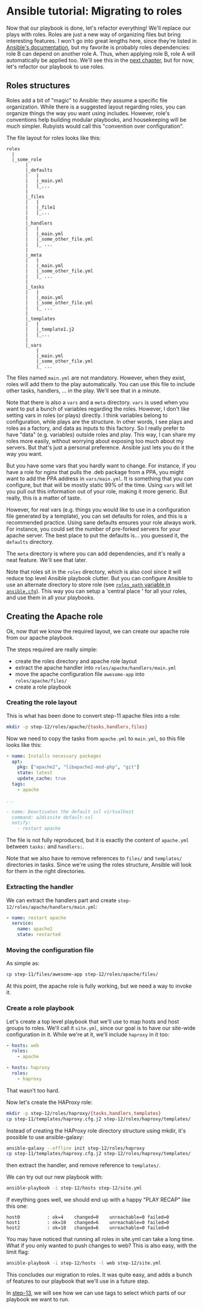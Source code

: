 # Ansible tutorial: Migrating to roles

Now that our playbook is done, let's refactor everything! We'll replace
our plays with roles. Roles are just a new way of organizing files but
bring interesting features. I won't go into great lengths here, since
they're listed in
[Ansible's documentation](http://www.ansibleworks.com/docs/playbooks_roles.html#id5),
but my favorite is probably roles dependencies: role B can depend on
another role A. Thus, when applying role B, role A will automatically be
applied too. We'll see this in the [next
chapter](https://github.com/leucos/ansible-tuto/tree/master/step-13),
but for now, let's refactor our playbook to use roles.

## Roles structures

Roles add a bit of "magic" to Ansible: they assume a specific file
organization. While there is a suggested layout regarding roles, you can
organize things the way you want using includes. However, role's conventions
help building modular playbooks, and housekeeping will be much simpler.
Rubyists would call this "convention over configuration".

The file layout for roles looks like this:

```none
roles
  |
  |_some_role
       |
       |_defaults
       |   |
       |   |_main.yml
       |   |_...
       |
       |_files
       |   |
       |   |_file1
       |   |_...
       |
       |_handlers
       |   |
       |   |_main.yml
       |   |_some_other_file.yml
       |   |_ ...
       |
       |_meta
       |   |
       |   |_main.yml
       |   |_some_other_file.yml
       |   |_ ...
       |
       |_tasks
       |   |
       |   |_main.yml
       |   |_some_other_file.yml
       |   |_ ...
       |
       |_templates
       |   |
       |   |_template1.j2
       |   |_...
       |
       |_vars
           |
           |_main.yml
           |_some_other_file.yml
           |_ ...
```

The files named `main.yml` are not mandatory. However, when they exist,
roles will add them to the play automatically.
You can use this file to include other tasks, handlers, ... in the play.
We'll see that in a minute.

Note that there is also a `vars` and a `meta` directory. `vars` is used
when you want to put a bunch of variables regarding the roles. However,
I don't like setting vars in roles (or plays) directly. I think variables
belong to configuration, while plays are the structure. In other words,
I see plays and roles as a factory, and data as inputs to this factory.
So I really prefer to have "data" (e.g. variables) outside roles and
play. This way, I can share my roles more easily, without worrying about
exposing too much about my servers. But that's just a personal
preference. Ansible just lets you do it the way you want.

But you have some vars that you hardly want to change. For instance, if
you have a role for nginx that pulls the .deb package from a PPA, you
might want to add the PPA address in `vars/main.yml`. It is something
that you _can_ configure, but that will be mostly static 99% of the
time. Using `vars` will let you pull out this information out of your
role, making it more generic. But really, this is a matter of taste.

However, for real vars (e.g. things you would like to use in a
configuration file generated by a template), you can set defaults for
roles, and this is a recommended practice. Using sane defaults ensures
your role always work.
For instance, you could set the number of pre-forked servers for your
apache server. The best place to put the defaults is... you guessed it,
the `defaults` directory.

The `meta` directory is where you can add dependencies, and it's really
a neat feature. We'll see that later.

Note that roles sit in the `roles` directory, which is also cool since
it will reduce top level Ansible playbook clutter. But you can configure
Ansible to use an alternate directory to store role (see [`roles_path`
variable in `ansible.cfg`](http://docs.ansible.com/intro_configuration.html#roles-path)).
This way you can setup a 'central place ' for all your roles, and use
them in all your playbooks.

## Creating the Apache role

Ok, now that we know the required layout, we can create our apache role
from our apache playbook.

The steps required are really simple:

- create the roles directory and apache role layout
- extract the apache handler into `roles/apache/handlers/main.yml`
- move the apache configuration file `awesome-app` into
  `roles/apache/files/`
- create a role playbook

### Creating the role layout

This is what has been done to convert step-11 apache files into a role:

```bash
mkdir -p step-12/roles/apache/{tasks,handlers,files}
```

Now we need to copy the tasks from `apache.yml` to `main.yml`, so this
file looks like this:

```yaml
- name: Installs necessary packages
  apt:
    pkg: ["apache2", "libapache2-mod-php", "git"]
    state: latest
    update_cache: true
  tags:
    - apache

...

- name: Deactivates the default ssl virtualhost
  command: a2dissite default-ssl
  notify:
    - restart apache
```

The file is not fully reproduced, but it is exactly the content of
`apache.yml` between `tasks:` and `handlers:`.

Note that we also have to remove references to `files/` and `templates/`
directories in tasks. Since we're using the roles structure, Ansible
will look for them in the right directories.

### Extracting the handler

We can extract the handlers part and create
`step-12/roles/apache/handlers/main.yml`:

```yaml
- name: restart apache
  service:
    name: apache2
    state: restarted
```

### Moving the configuration file

As simple as:

```bash
cp step-11/files/awesome-app step-12/roles/apache/files/
```

At this point, the apache role is fully working, but we need a way to
invoke it.

### Create a role playbook

Let's create a top level playbook that we'll use to map hosts and host
groups to roles. We'll call it `site.yml`, since our goal is to have our
site-wide configuration in it. While we're at it, we'll include
`haproxy` in it too:

```yaml
- hosts: web
  roles:
    - apache

- hosts: haproxy
  roles:
    - haproxy
```

That wasn't too hard.

Now let's create the HAProxy role:

```bash
mkdir -p step-12/roles/haproxy/{tasks,handlers,templates}
cp step-11/templates/haproxy.cfg.j2 step-12/roles/haproxy/templates/
```

Instead of creating the HAProxy role directory structure using mkdir, it's
possible to use ansible-galaxy:

```bash
ansible-galaxy --offline init step-12/roles/haproxy
cp step-11/templates/haproxy.cfg.j2 step-12/roles/haproxy/templates/
```

then extract the handler, and remove reference to `templates/`.

We can try out our new playbook with:

```bash
ansible-playbook -i step-12/hosts step-12/site.yml
```

If eveything goes well, we should end up with a happy "PLAY RECAP" like
this one:

```none
host0          : ok=4    changed=0    unreachable=0 failed=0
host1          : ok=10   changed=6    unreachable=0 failed=0
host2          : ok=10   changed=6    unreachable=0 failed=0
```

You may have noticed that running all roles in site.yml can take a long
time.  What if you only wanted to push changes to web?  This is also
easy, with the limit flag:

```bash
ansible-playbook -i step-12/hosts -l web step-12/site.yml
```

This concludes our migration to roles. It was quite easy, and adds a
bunch of features to our playbook that we'll use in a future step.

In
[step-13](https://github.com/leucos/ansible-tuto/tree/master/step-13),
we will see how we can use tags to select which parts of our playbook we
want to run.
